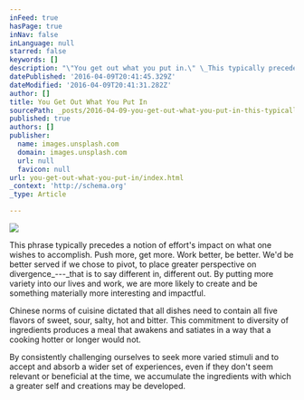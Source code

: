 ```yaml
---
inFeed: true
hasPage: true
inNav: false
inLanguage: null
starred: false
keywords: []
description: "\"You get out what you put in.\" \_This typically precedes a notion of effort's impact on what one wishes to accomplish. \_Push more, get more. \_Work better, be better. \_We'd be better served if we chose to pivot, to place greater perspective on divergence—that is to say different in, different out. \_By putting more variety into our lives and work, we are more likely to create and be something materially more interesting and impactful."
datePublished: '2016-04-09T20:41:45.329Z'
dateModified: '2016-04-09T20:41:31.282Z'
author: []
title: You Get Out What You Put In
sourcePath: _posts/2016-04-09-you-get-out-what-you-put-in-this-typically-precedes-a-no.md
published: true
authors: []
publisher:
  name: images.unsplash.com
  domain: images.unsplash.com
  url: null
  favicon: null
url: you-get-out-what-you-put-in/index.html
_context: 'http://schema.org'
_type: Article

---
```

![](https://s3-us-west-2.amazonaws.com/the-grid-img/p/8b5da8ec65a5b4bc72634f49065c89ddd90d6b5e.jpg)

This phrase typically precedes a notion of effort's impact on what one wishes to accomplish.  Push more, get more.  Work better, be better.  We'd be better served if we chose to pivot, to place greater perspective on divergence_---_that is to say different in, different out.  By putting more variety into our lives and work, we are more likely to create and be something materially more interesting and impactful.

Chinese norms of cuisine dictated that all dishes need to contain all five flavors of sweet, sour, salty, hot and bitter.  This commitment to diversity of ingredients produces a meal that awakens and satiates in a way that a cooking hotter or longer would not.

By consistently challenging ourselves to seek more varied stimuli and to accept and absorb a wider set of experiences, even if they don't seem relevant or beneficial at the time, we accumulate the ingredients with which a greater self and creations may be developed.
